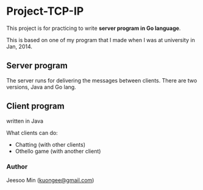 # Project-TCP-IP
This project is for practicing to write **server program in Go language**.

This is based on one of my program that I made when I was at university in Jan, 2014.

## Server program
The server runs for delivering the messages between clients.
There are two versions, Java and Go lang.

## Client program
written in Java

What clients can do:
  - Chatting (with other clients)
  - Othello game (with another client)
  

### Author
Jeesoo Min (kuongee@gmail.com)
